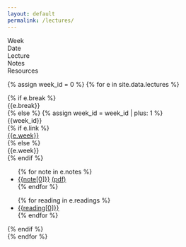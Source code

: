 ```yaml
---
layout: default
permalink: /lectures/
---
```


<div class="week hrow">
    <div class="week_id">Week</div>
    <div class="date">Date</div>
	<div class="topic">Lecture</div>
    <div class="notes">Notes</div>
    <div class="readings">Resources</div>
</div>

{% assign week_id = 0 %}
{% for e in site.data.lectures %}
<div class='week {% cycle "odd", "even" %}'>
    {% if e.break %}
        <div class="week_id"></div>
        <div class="date"></div>
        <div class="topic">{{e.break}}</div>
    {% else %}
        {% assign week_id = week_id | plus: 1 %}
        <div class="week_id">{{week_id}}</div>
        <div class="date"></div>
    	{% if e.link %}
        <div class="topic"><a href="{{e.link}}">{{e.week}}</a></div>
        {% else %}
        <div class="topic">{{e.week}}</div>
        {% endif %}
        <div class="notes">
                        <ul>
                            {% for note in e.notes %}
                                <li><a href="{{note[1]}}">{{note[0]}}</a> <a href="{{note[1]}}.pdf">(pdf)</a></li>
        					{% endfor %}
                        </ul>
        </div>
        <div class="readings">
                        <ul>
                        {% for reading in e.readings %}
                                <li><a href="{{reading[1]}}">{{reading[0]}}</a></li>
    					{% endfor %}
                        </ul>
        </div>
    {% endif %}
    
</div>
{% endfor %}

<script type="text/javascript">
   make_schedule({{site.data.settings.first}},7,0);
</script>
